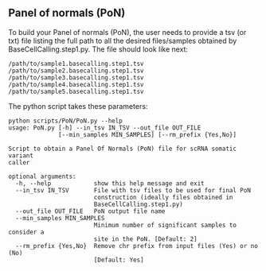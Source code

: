 ## Panel of normals (PoN)
To build your Panel of normals (PoN), the user needs to provide a tsv (or txt) file listing the full path to all the desired files/samples obtained by BaseCellCalling.step1.py. The file should look like next:

```
/path/to/sample1.basecalling.step1.tsv
/path/to/sample2.basecalling.step1.tsv
/path/to/sample3.basecalling.step1.tsv
/path/to/sample4.basecalling.step1.tsv
/path/to/sample5.basecalling.step1.tsv
```

The python script takes these parameters:

```
python scripts/PoN/PoN.py --help
usage: PoN.py [-h] --in_tsv IN_TSV --out_file OUT_FILE
              [--min_samples MIN_SAMPLES] [--rm_prefix {Yes,No}]

Script to obtain a Panel Of Normals (PoN) file for scRNA somatic variant
caller

optional arguments:
  -h, --help            show this help message and exit
  --in_tsv IN_TSV       File with tsv files to be used for final PoN
                        construction (ideally files obtained in
                        BaseCellCalling.step1.py)
  --out_file OUT_FILE   PoN output file name
  --min_samples MIN_SAMPLES
                        Minimum number of significant samples to consider a
                        site in the PoN. [Default: 2]
  --rm_prefix {Yes,No}  Remove chr prefix from input files (Yes) or no (No)
                        [Default: Yes]
```
